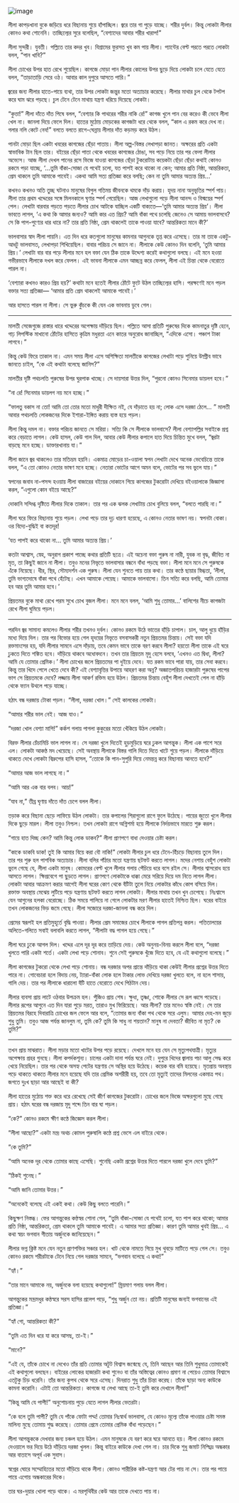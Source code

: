 ![image](https://user-images.githubusercontent.com/27947066/112725219-1ac7a280-8f3d-11eb-9770-a3c81197bc2e.png)


লীলা কাপড়খানা বুকে জড়িয়ে ধরে বিছানায় শুয়ে হাঁপাচ্ছিল। জ্বরে তার গা পুড়ে যাচ্ছে। শরীর দুর্বল। কিন্তু লোকটা লীলার কোনও কথা শোনেনি। তাচ্ছিল্যের সুরে বলেছিল, “বেশ্যাদের আবার শরীর খারাপ!”

লীলা সুন্দরী। যুবতী। পল্লিতে তার কদর খুব। বিশ্রামের ফুরসত খুব কম পায় লীলা। প্যান্টের বেল্ট পরতে পরতে লোকটা বলল, “পান খাবি?”

লীলা চোখের উপর হাত রেখে শুয়েছিল। কাগজে মোড়া পান লীলার কোলের উপর ছুড়ে দিয়ে লোকটা চলে যেতে যেতে বলল, “তাড়াতাড়ি সেরে ওঠ। আবার কাল দুপুরে আসতে পারি।”

জ্বরের জন্য লীলার হাতে-পায়ে ব্যথা, তার উপর লোকটা জন্তুর মতো অত্যাচার করেছে। লীলার মাথার চুল থেকে টপটপ করে ঘাম ঝরে পড়ছে। চুল টেনে টেনে মাথায় যন্ত্রণা ধরিয়ে দিয়েছে লোকটা।

“কুত্তা!” লীলা দাঁতে দাঁত পিষে বলল, “বেশ্যার কি পাথরের শরীর নাকি রে!” কাগজ খুলে পান বের করেও কী ভেবে লীলা খেল না। জানলা দিয়ে ফেলে দিল। হাতের মুঠোয় মোড়কের কাগজটা ধরে থেকে বলল, “কাল এ রকম করে দেখ না। গলার নলি কেটে নেব!” বলতে বলতে রাগে-ঘেন্নায় লীলার দাঁত কড়মড় করে উঠল।

পানটা মোড়া ছিল একটা খবরের কাগজের ছেঁড়া পাতায়। লীলা অল্প-বিস্তর লেখাপড়া জানত। অক্ষরের প্রতি একটা স্বাভাবিক টান ছিল তার। বইয়ের ছেঁড়া পাতা থেকে খবরের কাগজের ঠোঙা, সব পড়ে নিয়ে তার পর ফেলা লীলার অভ্যেস। আজ লীলা দেখল পানের রসে ভিজে যাওয়া কাগজের ছেঁড়া টুকরোটায় কয়েকটা ছেঁড়া ছেঁড়া কথাই কোনও রকমে পড়া যাচ্ছে, ‘...তুমি বাঁকা-সোজা যে পথেই চলো, যত পাপই করে থাকো না কেন; আমার প্রতি নিষ্ঠা, আন্তরিকতা, প্রেম থাকলে তুমি আমাকে পাবেই। একথা আমি সত্য প্রতিজ্ঞা করে বলছি; কেন না তুমি আমার অত্যন্ত প্রিয়...’

কখনও কখনও অতি তুচ্ছ ঘটনাও মানুষের বিপুল গতিময় জীবনকে থমকে দাঁড় করায়। হৃদয় নানা অনুভূতির স্পর্শ পায়। লীলা তার প্রথম খদ্দেরের সঙ্গে মিলনকালে ঘৃণার স্পর্শ পেয়েছিল। আজ লেখাগুলো পড়ে লীলা আনন্দ ও বিস্ময়ের স্পর্শ পেল। লেখাটা বারবার পড়তে পড়তে লীলার চোখ আটকে যাচ্ছিল একটি বাক্যতে—‘তুমি আমার অত্যন্ত প্রিয়’। লীলা ভাবতে লাগল, ‘এ কথা কি আমার জন্যও? আমি কার এত প্রিয়? আমি বাঁকা পথে চলেছি জেনেও সে আমায় ভালবাসবে? সে কি পাপ-পুণ্যের ধার ধারে না? তার প্রতি নিষ্ঠা, প্রেম থাকলেই তাকে পাওয়া যাবে? আন্তরিকতা মানে কী?’

ভালবাসার স্বাদ লীলা পায়নি। এত দিন ধরে কতগুলো মানুষের কামনার আগুনকে তৃপ্ত করে এসেছে। তার মা তাকে একটু-আধটু ভালবাসত, লেখাপড়া শিখিয়েছিল। বাবার পরিচয় সে জানে না। লীলাকে কেউ কোনও দিন বলেনি, ‘তুমি আমার প্রিয়।’ লেখাটা বার বার পড়ে লীলার মনে হল বক্তা যেন ঠিক তাকে উদ্দেশ্য করেই কথাগুলো বলছে। এই মনে হওয়া গভীরভাবে লীলাকে দখল করে ফেলল। এই ভাবনা লীলাকে এমন আচ্ছন্ন করে ফেলল, লীলা এই চিন্তা থেকে বেরোতে পারল না।

‘বেশ্যারা কখনও কারও প্রিয় হয়?’ কথাটা মনে হতেই লীলার ঠোঁটে ফুটে উঠল তাচ্ছিল্যের হাসি। পরক্ষণেই মনে পড়ল বক্তার সত্য প্রতিজ্ঞা— ‘আমার প্রতি প্রেম থাকলেই আমাকে পাবেই।’

আর হাসতে পারল না লীলা। সে ভুরু কুঁচকে কী যেন এক ভাবনায় ডুবে গেল।

*****

মালতী সেজেগুজে রাস্তার ধারে খদ্দেরের অপেক্ষায় দাঁড়িয়ে ছিল। পল্লিতে আসা প্রতিটি পুরুষের দিকে কামনাতুর দৃষ্টি হেনে, গাঢ় লিপস্টিক মাখানো ঠোঁটের হাসিতে কৃত্রিম মধুরতা এনে কাতর অনুরোধ জানাচ্ছিল, “এদিকে এসো। পঞ্চাশ টাকা লাগবে।”

কিন্তু কেউ ফিরে তাকাল না। এমন সময় লীলা এসে অশিক্ষিতা মালতীকে কাগজের লেখাটা পড়ে শুনিয়ে উদ্গ্রীব ভাবে জানতে চাইল, “কে এই কথাটা বলেছে জানিস?”

মালতীর দৃষ্টি পথচলতি পুরুষের উপর ঘুরপাক খাচ্ছে। সে দায়সারা উত্তর দিল, “পুরনো কোনও সিনেমার ডায়লগ হবে।”

“না রে! সিনেমার ডায়লগ নয় মনে হচ্ছে।”

“ফালতু বকাস না তো! আমি তো তোর মতো মাধুরী দীক্ষিত নই, যে দাঁড়াতে হয় না; লোক এসে দরজা ঠেলে... ” মালতী আবার পথচলতি লোকজনের দিকে ইশারা-ইঙ্গিত করায় ব্যস্ত হয়ে পড়ল।

লীলা কিন্তু দমল না। বক্তার পরিচয় জানতে সে মরিয়া। সত্যি কি সে লীলাকে ভালবাসে? লীলা বেশ্যাপল্লির সবাইকে প্রশ্ন করে বেড়াতে লাগল। কেউ হাসল, কেউ গাল দিল, আবার কেউ লীলার কপালে হাত দিয়ে চিন্তিত মুখে বলল, “জ্বরটা বাড়ছে মনে হচ্ছে। ডাক্তারখানায় যা।”

লীলা জানে জ্বর থাকলেও তার মতিভ্রম হয়নি। একমাত্র মোড়ের চা-ওয়ালা স্বপন লেখাটা দেখে অনেক ভেবেচিন্তে তাকে বলল, “এ তো কোনও নেতার ভাষণ মনে হচ্ছে। নেতারা ভোটের আগে অমন বলে, ভোটের পর সব ভুলে যায়।”

স্বপনের জবাব না-পসন্দ হওয়ায় লীলা বাজারের বইয়ের দোকানে গিয়ে কাগজের টুকরোটা দেখিয়ে বইওয়ালাকে জিজ্ঞাসা করল, “এগুলো কোন বইয়ে আছে?”

দোকানি সন্দিগ্ধ দৃষ্টিতে লীলার দিকে তাকাল। তার পর এক ঝলক লেখাটায় চোখ বুলিয়ে বলল, “বলতে পারছি না।”

লীলা ঘরে ফিরে বিছানায় শুয়ে পড়ল। লেখা পড়ে তার দৃঢ় ধারণা হয়েছে, এ কোনও নেতার ভাষণ নয়। স্বপনটা বোকা। ওর বিদ্যে-বুদ্ধিই
বা কতদূর!

‘যত পাপই করে থাকো না... তুমি আমার অত্যন্ত প্রিয়।’

কতটা আশ্বাস, স্নেহ, অনুরাগ প্রকাশ পাচ্ছে কথার প্রতিটি ছত্রে। এই অচেনা বক্তা পুরুষ না নারী, যুবক না বৃদ্ধ, জীবিত না মৃত, তা কিছুই জানে না লীলা। তবুও মনের নিভৃতে ভালবাসার বন্ধনে বাঁধা পড়ছে বক্তা। লীলা মনে মনে সে পুরুষকে এঁকে নিয়েছে। ধীর, স্থির, সৌম্যদর্শন এক পুরুষ। লীলা যেন শুনতে পায় তার কথা। তার কণ্ঠে ছায়ার স্নিগ্ধতা, ‘লীলা, তুমি ভাগ্যদোষে বাঁকা পথে হেঁটেছ। এখন আমাকে পেয়েছ। আমাকে ভালবাসো। তিন সত্যি করে বলছি, আমি তোমার হব আর তুমি আমার হবে।’

প্রিয়তমর বুকে মাথা রেখে পরম সুখে চোখ বুজল লীলা। মনে মনে বলল, ‘আমি শুধু তোমার...’ বালিশের নীচে কাগজটা রেখে লীলা ঘুমিয়ে পড়ল।

*****

পরদিন জ্বর সামান্য কমলেও লীলার শরীর তখনও দুর্বল। কোনও রকমে উঠে ভাতের হাঁড়ি চাপাল। চাল, আলু ধুয়ে হাঁড়ির মধ্যে দিয়ে দিল। তার পর বিভোর হয়ে গেল হৃদয়ের নিভৃতে বসবাসকরী নতুন প্রিয়তমর চিন্তায়। সেই বক্তা যদি রক্তমাংসের হয়, যদি লীলার সামনে এসে দাঁড়ায়, তবে কেমন ভাবে তাকে বরণ করবে লীলা? হয়তো লীলা তাকে এই ঘরে ঢুকতে দিতে শঙ্কিত হবে। দাঁড়িয়ে থাকবে অধোবদনে। তখন তার প্রিয়তম মৃদু হেসে বলবে, ‘এখনও এত দ্বিধা, লীলা? আমি যে তোমার প্রেমিক।’ লীলা চোখের জলে প্রিয়তমের পা ধুইয়ে দেবে। যত রকম ভাবে পারা যায়, তার সেবা করবে। কিন্তু তার খিদে পেলে খেতে দেবে কী? এই বেশ্যাবৃত্তির উপায়ে আহরণ করা অন্ন? অজ্ঞাতপরিচয় হাজারটা পুরুষের পাপের ভাগ সে প্রিয়তমকে দেবে? লজ্জায় লীলা আকর্ণ রক্তিম হয়ে উঠল। প্রিয়তমর চিন্তায় বেহুঁশ লীলা দেখতেই পেল না হাঁড়ি থেকে ফ্যান উথলে পড়ে যাচ্ছে।

হঠাৎ বন্ধ দরজায় টোকা পড়ল। “লীলা, দরজা খোল।” সেই কালকের লোকটা।

“আমার শরীর ভাল নেই। আজ যাও।”

“দরজা খোল বেশ্যা মাগি!” কর্কশ গলায় পাগলা কুকুরের মতো খেঁকিয়ে উঠল লোকটা।

বিরক্ত লীলার চেঁচামিচি ভাল লাগল না। সে দরজা খুলে দিতেই হুড়মুড়িয়ে ঘরে ঢুকল আগন্তুক। লীলা এক পাশে সরে এল। লোকটা আকণ্ঠ মদ খেয়েছে। সেই অবস্থায় লীলাকে বিস্তর গালি দিতে দিতে খাটে শুয়ে পড়ল। লীলাকে দাঁড়িয়ে থাকতে দেখে লোকটা বিদ্রুপের হাসি হাসল, “তোকে কি পান-সুপুরি দিয়ে নেমন্তন্ন করে বিছানায় আনতে হবে?”

“আমার আজ ভাল লাগছে না।”

“আমি আর এক বার বলব। আয়!”

“যাব না,” তীব্র ঘৃণায় দাঁতে দাঁত চেপে বলল লীলা।

তড়াক করে বিছানা ছেড়ে লাফিয়ে উঠল লোকটা। তার কপালের শিরাগুলো রাগে ফুলে উঠেছে। পায়ের জুতো খুলে লীলার দিকে ছুড়ে মারল। লীলা তবুও নিশ্চল। তখন লোকটা রাগে অগ্নিশর্মা হয়ে লীলাকে নির্দয়ভাবে মারতে
শুরু করল।

“গায়ে হাত দিচ্ছ কেন? আমি কিন্তু লোক ডাকব?” লীলা প্রাণপণে বাধা দেওয়ার চেষ্টা করল।

“কাকে ডাকবি ডাক! তুই কি আমার বিয়ে করা বৌ নাকি!” লোকটা লীলার চুল ধরে টেনে-হিঁচড়ে বিছানায় তুলে দিল। তার পর শুরু হল পাশবিক অত্যাচার। লীলা বলির পাঁঠার মতো যন্ত্রণায় ছটফট করতে লাগল। মদের নেশায় বেহুঁশ লোকটা ভুলে গেছে যে, লীলা একটা মানুষ। কোমরের বেল্ট খুলে লীলার গলায় পেঁচিয়ে ধরে বসে রইল সে। লীলার শ্বাসরোধ হয়ে আসতে লাগল। ক্ষিপ্রবেগে পা ছুড়তে লাগল। প্রাণপণে লোকটাকে ধাক্কা মেরে সরিয়ে দিয়ে দম নিতে লাগল লীলা। লোকটা আবার আক্রমণ করার আগেই লীলা ঘরের কোণ থেকে বঁটিটা তুলে নিয়ে লোকটার কাঁধে কোপ বসিয়ে দিল। রক্তাক্ত অবস্থায় মেঝেয় লুটিয়ে পড়ে যন্ত্রণায় ছটফট করতে লাগল লোকটা। লীলার মাথায় তখন খুন চেপেছে। নিঃশ্বাসে যেন আগুনের হলকা বেরোচ্ছে। ঠিক সময়ে পালিয়ে না গেলে লোকটার মরণ লীলার হাতেই নিশ্চিত ছিল। ঘরের বাইরে তখন লোকজনের ভিড় জমে গেছে। লীলা সজোরে দরজা-জানলা বন্ধ করে দিল।

প্রেমের স্বরূপই হল প্রতিমুহূর্তে বৃদ্ধি পাওয়া। লীলার প্রেম সমাজের চোখে লীলাকে পাগল প্রতিপন্ন করল। পতিতালয়ের অলিতে-গলিতে সবাই বলাবলি করতে লাগল, “লীলাটা বদ্ধ পাগল হয়ে গেছে।”

লীলা ঘরে ঢুকে আগল দিল। খদ্দের এলে দূর দূর করে তাড়িয়ে দেয়। কেউ অনুনয়-বিনয় করলে লীলা বলে, “দরজা খুলতে পারি একটা শর্তে। একটা লেখা পড়ে শোনাব। শুনে সেই পুরুষকে খুঁজে দিতে হবে, যে এই কথাগুলো বলেছে।”

লীলা কাগজের টুকরো থেকে লেখা পড়ে শোনায়। বন্ধ দরজার অপর প্রান্তে দাঁড়িয়ে থাকা কেউই লীলার প্রশ্নের উত্তর দিতে পারে না। গোবেচারা হলে বিদায় নেয়, ট্যারা-বাঁকা লোক হলে টাকার লোভ দেখিয়ে দরজা খুলতে বলে, না হলে শাসায়, গালি দেয়। তার পর লীলাকে ধারালো বঁটি হাতে বেরোতে দেখে পিঠটান দেয়।

লীলার ব্যবসা প্রায় লাটে ওঠবার উপক্রম হল। পুঁজিও প্রায় শেষ। ক্ষুধা, তৃষ্ণা, শোকে লীলার সে রূপ ধ্বসে পড়েছে। লীলার রূপের আগুনে এত দিন যারা পুড়ে মরত, তারাও মুখ ফিরিয়েছে। আর লীলা? তার মনেও স্বস্তি নেই। সে তার প্রিয়তমর বিরহে দিবারাত্রি চোখের জল ফেলে আর বলে, “তোমার জন্য বাঁকা পথ থেকে সরে এলুম। আমার দেহ-মন জুড়ে শুধু তুমি। তবুও আজ পর্যন্ত জানলুম না, তুমি কে? তুমি কি সাধু না শয়তান? মানুষ না দেবতা? জীবিত না মৃত? কে তুমি?”

*****

তখন প্রায় মাঝরাত। লীলা মড়ার মতো খাটের উপর পড়ে রয়েছে। দেখলে মনে হয় যেন সে মৃত্যুপথযাত্রী। মৃত্যুর অপেক্ষায় প্রহর গুনছে। লীলা কপর্দকশূন্য। চালের একটা দানা পর্যন্ত ঘরে নেই। দুপুরে খিদের জ্বালায় পচা আলু সেদ্ধ করে খেয়ে নিয়েছিল। তার পর থেকে অসহ্য পেটের যন্ত্রণায় সে অস্থির হয়ে উঠেছে। কয়েক বার বমি হয়েছে। মৃতপ্রায় অবস্থায় পড়ে থাকতে থাকতে লীলার মনে হয়েছে যদি তার প্রেমিক অশরীরী হয়,
তবে তো মৃত্যুই তাদের মিলনের একমাত্র পথ। জগতে দুঃখ ছাড়া আর আছেই বা কী?

লীলা হাতের মুঠোয় শক্ত করে ধরে রেখেছে সেই জীর্ণ কাগজের টুকরোটা। চোখের জলে ভিজে অক্ষরগুলো মুছে গেছে প্রায়। হঠাৎ ঘরের বন্ধ দরজায় মৃদু শব্দে তিন বার ঘা পড়ল।

“কে?” কোনও রকমে ক্ষীণ কণ্ঠে জিজ্ঞেস করল লীলা।

“লীলা আছো?” একটা মন্দ্র অথচ কোমল পুরুষালি কণ্ঠে প্রশ্ন ভেসে এল বাইরে থেকে।

“কে তুমি?”

“আমি অনেক দূর থেকে তোমার কাছে এসেছি। শুনেছি একটা প্রশ্নের উত্তর দিতে পারলে দরজা খুলে
দেবে তুমি?”

“ঠিকই শুনেছ।”

“আমি জানি তোমার উত্তর।”

“অনেকেই বলেছে এই একই কথা। কেউ কিছু বলতে পারেনি।”

কিছুক্ষণ নিস্তব্ধ। ফের আগন্তুকের কণ্ঠস্বর শোনা গেল, “তুমি বাঁকা-সোজা যে পথেই চলো, যত পাপ করে থাকো; আমার প্রতি নিষ্ঠা, আন্তরিকতা, প্রেম থাকলে তুমি আমাকে পাবেই। এ আমার সত্য প্রতিজ্ঞা। কারণ তুমি আমার খুবই প্রিয়... এ কথা স্বয়ং ভগবান গীতায় অর্জুনকে জানিয়েছেন।”

লীলার ভগ্ন ক্লিষ্ট মনে যেন নতুন প্রাণশক্তির সঞ্চার হল। খাট থেকে নামতে গিয়ে মুখ থুবড়ে মাটিতে পড়ে গেল সে। তবুও কোনও রকমে শরীরটাকে টেনে নিয়ে গেল দরজার সামনে, “ভগবান বলেছে এ কথা!”

“হ্যাঁ।”

“তার মানে আমাকে নয়, অর্জুনকে বলা হয়েছে কথাগুলো!” ম্রিয়মাণ গলায় বলল লীলা।

আগন্তুকের মন্দ্রমধুর কণ্ঠস্বরে সরস হাসির প্রলেপ পড়ে, “শুধু অর্জুন তো নয়। প্রতিটি মানুষের জন্যই ভগবানের এই প্রতিজ্ঞা।”

“হ্যাঁ গো, আন্তরিকতা কী?”

“তুমি এত দিন ধরে যা করে আসছ, তা-ই।”

“মানে?”

“এই যে, তাঁকে চোখে না দেখেও তাঁর প্রতি তোমার অটুট বিশ্বাস জন্মেছে যে, তিনি আছেন আর তিনি শুধুমাত্র তোমাকেই এই কথাগুলো বলছেন। বাইরের লোকের হাজারটা কথা শুনেও বা তাঁর অস্তিত্বের কোনও প্রমাণ না পেয়েও তোমার বিশ্বাসে এতটুকু চিড় ধরেনি। তাঁর জন্য কুপথ থেকে সরে এসেছ। দিনরাত শুধু তাঁর চিন্তা করেছ। তাঁকে ছাড়া অন্য কাউকে কামনা করোনি। এটাই তো আন্তরিকতা। কাগজে যা লেখা আছে তা-ই তুমি করে দেখালে লীলা!”

“কিন্তু আমি যে পাপী!” অনুশোচনায় পুড়ে যেতে লাগল লীলার ভেতরটা।

“কে বলে তুমি পাপী? তুমি যে পাঁকে ফোটা পদ্ম! তোমার নিঃস্বার্থ ভালবাসা, যে কোনও মূল্যে তাঁকে পাওয়ার চেষ্টা সমস্ত মালিন্য মুছে তোমায় শুদ্ধ করেছে। তোমার প্রেমে তোমার প্রেমিক বাঁধা পড়েছেন।”

লীলা আগন্তুককে দেখবার জন্য চঞ্চল হয়ে উঠল। এমন মানুষকে যে বরণ করে ঘরে আনতে হয়। লীলা কোনও রকমে দেওয়ালে ভর দিয়ে উঠে দাঁড়িয়ে দরজা খুলল। কিন্তু বাইরে কাউকে দেখা গেল না। চার দিকে শুধু জমাট নিশ্ছিদ্র অন্ধকার আর বাতাসে অপূর্ব এক সুবাস।

স্বপ্নের ঘোরে সম্মোহিতের মতো দাঁড়িয়ে থাকে লীলা। কোনও শারীরিক কষ্ট-যন্ত্রণা আর টের পায় না সে। তার পর পায়ে পায়ে এগোয় অন্ধকারের দিকে।

তার ঘর-দুয়ার খোলা পড়ে থাকে। এ মরপৃথিবীর কেউ আর তাকে দেখতে পায় না।
